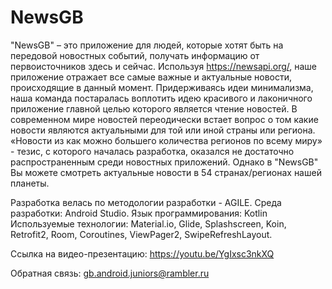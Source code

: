 # NewsGB
"NewsGB" – это приложение для людей, которые хотят быть на передовой новостных событий, получать информацию от первоисточников здесь и сейчас. 
Используя https://newsapi.org/, наше приложение отражает все самые важные и актуальные новости, происходящие в данный момент. 
Придерживаясь идеи минимализма, наша команда постаралась воплотить идею красивого и лаконичного приложение главной целью которого является чтение новостей.
В современном мире новостей переодически встает вопрос о том какие новости являются актуальными для той или иной страны или региона. 
«Новости из как можно большего количества регионов по всему миру» - тезис, с которого началась разработка, оказался не достаточно распространенным 
среди новостных приложений. 
Однако в "NewsGB" Вы можете смотреть актуальные новости в 54 странах/регионах нашей планеты.


Разработка велась по методологии разработки - AGILE.
Среда разработки:  Android Studio.
Язык программирования: Kotlin 
Используемые технологии:
Material.io, Glide, Splashscreen, Koin, Retrofit2, Room, Coroutines, ViewPager2, SwipeRefreshLayout.

Ссылка на видео-презентацию:
https://youtu.be/YgIxsc3nkXQ


Обратная связь: gb.android.juniors@rambler.ru
